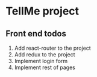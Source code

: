 # TellMe project 

## Front end todos

1. Add react-router to the project
2. Add redux to the project
3. Implement login form
4. Implement rest of pages